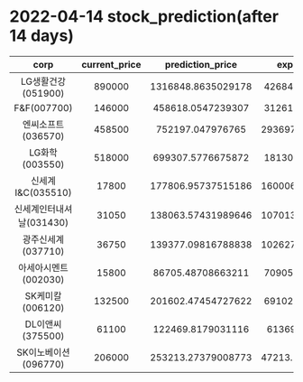 # 2022-04-14 stock_prediction(after 14 days)

|   corp   |   current_price   |   prediction_price   |   expected_profit   |
|:--------:|:-----------------:|:--------------------:|:-------------------:|
|LG생활건강(051900)|890000|1316848.8635029178|426848.8635029178|
|F&F(007700)|146000|458618.0547239307|312618.0547239307|
|엔씨소프트(036570)|458500|752197.047976765|293697.04797676497|
|LG화학(003550)|518000|699307.5776675872|181307.5776675872|
|신세계 I&C(035510)|17800|177806.95737515186|160006.95737515186|
|신세계인터내셔날(031430)|31050|138063.57431989646|107013.57431989646|
|광주신세계(037710)|36750|139377.09816788838|102627.09816788838|
|아세아시멘트(002030)|15800|86705.48708663211|70905.48708663211|
|SK케미칼(006120)|132500|201602.47454727622|69102.47454727622|
|DL이앤씨(375500)|61100|122469.8179031116|61369.8179031116|
|SK이노베이션(096770)|206000|253213.27379008773|47213.273790087726|
